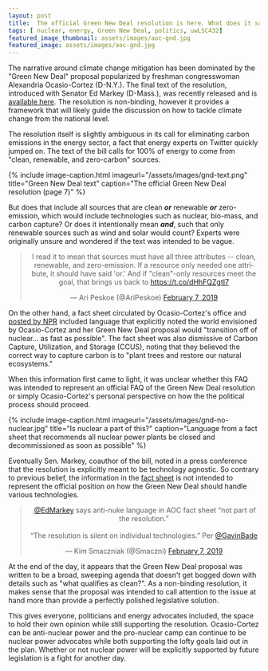 ```yaml
---
layout: post
title:  The official Green New Deal resolution is here. What does it say about nuclear power?
tags: [ nuclear, energy, Green New Deal, politics, uwLSC432]
featured_image_thumbnail: assets/images/aoc-gnd.jpg
featured_image: assets/images/aoc-gnd.jpg
---
```


The narrative around climate change mitigation has been dominated by the "Green New Deal" proposal popularized by freshman congresswoman Alexandria Ocasio-Cortez (D-N.Y.). The final text of the resolution, introduced with Senator Ed Markey (D-Mass.), was recently released and is <a href="https://apps.npr.org/documents/document.html?id=5729033-Green-New-Deal-FINAL">available here</a>. The resolution is non-binding, however it provides a framework that will likely guide the discussion on how to tackle climate change from the national level.

The resolution itself is slightly ambiguous in its call for eliminating carbon emissions in the energy sector, a fact that energy experts on Twitter quickly jumped on. The text of the bill calls for 100% of energy to come from "clean, renewable, and zero-carbon" sources.

{% include image-caption.html imageurl="/assets/images/gnd-text.png" title="Green New Deal text" caption="The official Green New Deal resolution (page 7)" %}

 But does that include all sources that are clean ***or*** renewable ***or*** zero-emission, which would include technologies such as nuclear, bio-mass, and carbon capture? Or does it intentionally mean ***and***, such that only renewable sources such as wind and solar would count? Experts were originally unsure and wondered if the text was intended to be vague.

<!-- twitter post -->
<center>
<blockquote class="twitter-tweet" data-conversation="none" data-lang="en"><p lang="en" dir="ltr">I read it to mean that sources must have all three attributes -- clean, renewable, and zero-emission. If a resource only needed one attribute, it should have said &#39;or.&#39; And if &quot;clean&quot;-only resources meet the goal, that brings us back to <a href="https://t.co/dHhFQZgtI7">https://t.co/dHhFQZgtI7</a></p>&mdash; Ari Peskoe (@AriPeskoe) <a href="https://twitter.com/AriPeskoe/status/1093520592630886400?ref_src=twsrc%5Etfw">February 7, 2019</a></blockquote> <script async src="https://platform.twitter.com/widgets.js" charset="utf-8"></script>
</center>

On the other hand, a fact sheet circulated by Ocasio-Cortez's office and <a href="https://apps.npr.org/documents/document.html?id=5729035-Green-New-Deal-FAQ">posted by NPR</a> included language that explicitly noted the world envisioned by Ocasio-Cortez and her Green New Deal proposal would "transition off of nuclear... as fast as possible". The fact sheet was also dismissive of Carbon Capture, Utilization, and Storage (CCUS), noting that they believed the correct way to capture carbon is to "plant trees and restore our natural ecosystems."

When this information first came to light, it was unclear whether this FAQ was intended to represent an official FAQ of the Green New Deal resolution or simply Ocasio-Cortez's personal perspective on how the the political process should proceed.

{% include image-caption.html imageurl="/assets/images/gnd-no-nuclear.jpg" title="Is nuclear a part of this?" caption="Language from a fact sheet that recommends all nuclear power plants be closed and decommissioned as soon as possible" %}

Eventually Sen. Markey, coauthor of the bill, noted in a press conference that the resolution is explicitly meant to be technology agnostic. So contrary to previous belief, the information in the <a href="https://apps.npr.org/documents/document.html?id=5729035-Green-New-Deal-FAQ">fact sheet</a> is not intended to represent the official position on how the Green New Deal should handle various technologies.

<!-- Markey refutes fact sheet -->
<center>
<blockquote class="twitter-tweet" data-conversation="none" data-lang="en"><p lang="en" dir="ltr">.<a href="https://twitter.com/EdMarkey?ref_src=twsrc%5Etfw">@EdMarkey</a> says anti-nuke language in AOC fact sheet “not part of the resolution.”<br><br>“The resolution is silent on individual technologies.” Per <a href="https://twitter.com/GavinBade?ref_src=twsrc%5Etfw">@GavinBade</a></p>&mdash; Kim Smaczniak (@Smaczni) <a href="https://twitter.com/Smaczni/status/1093568510549245953?ref_src=twsrc%5Etfw">February 7, 2019</a></blockquote> <script async src="https://platform.twitter.com/widgets.js" charset="utf-8"></script>
</center>

At the end of the day, it appears that the Green New Deal proposal was written to be a broad, sweeping agenda that doesn't get bogged down with details such as "what qualifies as clean?". As a non-binding resolution, it makes sense that the proposal was intended to call attention to the issue at hand more than provide a perfectly polished legislative solution.

This gives everyone, politicians and energy advocates included, the space to hold their own opinion while still supporting the resolution. Ocasio-Cortez can be anti-nuclear power and the pro-nuclear camp can continue to be nuclear power advocates while both supporting the lofty goals laid out in the plan. Whether or not nuclear power will be explicitly supported by future legislation is a fight for another day.

<meta name="twitter:card" content="summary" />
<meta name="twitter:site" content="@nuclearkatie" />
<meta name="twitter:title" content="he official Green New Deal resolution is here. What does it say about nuclear power?" />
<meta name="twitter:description" content="The narrative around climate change mitigation has been dominated by the 'Green New Deal' proposal popularized by freshman congresswoman Alexandria Ocasio-Cortez (D-N.Y.). The final text of the resolution, introduced with Senator Ed Markey (D-Mass.), was recently released. The resolution is non-binding, however it provides a framework that will likely guide the discussion on how to tackle climate change from the national level." />
<meta name="twitter:image" content="https://nuclearkatie.github.io/assets/images/aoc-gnd.jpg" />
